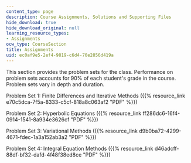 ```yaml
---
content_type: page
description: Course Assignments, Solutions and Supporting Files
hide_download: true
hide_download_original: null
learning_resource_types:
- Assignments
ocw_type: CourseSection
title: Assignments
uid: ec0af9e5-2ef4-9819-c6d4-70e2856d419a
---
```


This section provides the problem sets for the class. Performance on problem sets accounts for 90% of each student's grade in the course. Problem sets vary in depth and duration.

Problem Set 1: Finite Differences and Iterative Methods ({{% resource_link e70c5dca-7f5a-8333-c5cf-818a8c063af2 "PDF" %}})

Problem Set 2: Hyperbolic Equations ({{% resource_link ff286dc6-16f4-0914-1541-8a934e3626cf "PDF" %}})

Problem Set 3: Variational Methods ({{% resource_link d9b0ba72-4299-4671-fdec-1a3a152ab3a2 "PDF" %}})

Problem Set 4: Integral Equation Methods ({{% resource_link d46adcff-88df-bf32-dafd-4f48f38ed8ce "PDF" %}})